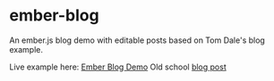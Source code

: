 # ember-blog
An ember.js blog demo with editable posts based on Tom Dale's blog example.

Live example here: [Ember Blog Demo](http://dougshults.com/demos/ember/)
Old school [blog post](http://dougshults.com/ember-js-guide/)
